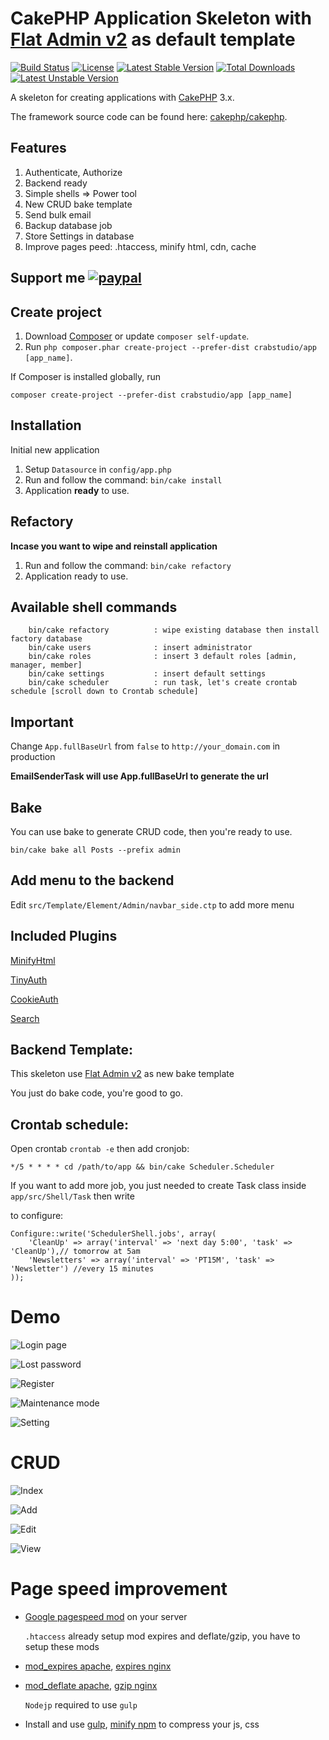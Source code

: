 # CakePHP Application Skeleton with [Flat Admin v2](https://github.com/tui2tone/flat-admin-bootstrap-templates) as default template

[![Build Status](https://travis-ci.org/crabstudio/app.svg?branch=master)](https://travis-ci.org/crabstudio/app) [![License](https://img.shields.io/packagist/l/cakephp/app.svg?style=flat-square)](https://packagist.org/packages/cakephp/app) [![Latest Stable Version](https://poser.pugx.org/crabstudio/app/v/stable)](https://packagist.org/packages/crabstudio/app) [![Total Downloads](https://poser.pugx.org/crabstudio/app/downloads)](https://packagist.org/packages/crabstudio/app) [![Latest Unstable Version](https://poser.pugx.org/crabstudio/app/v/unstable)](https://packagist.org/packages/crabstudio/app)

A skeleton for creating applications with [CakePHP](http://cakephp.org) 3.x.

The framework source code can be found here: [cakephp/cakephp](https://github.com/cakephp/cakephp).

## Features

1. Authenticate, Authorize
2. Backend ready
3. Simple shells => Power tool
4. New CRUD bake template
5. Send bulk email
6. Backup database job
7. Store Settings in database
8. Improve pages peed: .htaccess, minify html, cdn, cache

## Support me [![paypal](https://img.shields.io/badge/Donate-PayPal-green.svg)](https://www.paypal.com/cgi-bin/webscr?cmd=_donations&business=anhtuank7c%40hotmail%2ecom&lc=US&item_name=Crabstudio%20CakePHP%203%20%2d%20FlatAdmin%20Skeleton&item_number=crabstudio%2dcakephp%2dskeleton&no_note=0&currency_code=USD&bn=PP%2dDonationsBF%3abtn_donateCC_LG%2egif%3aNonHostedGuest)

## Create project

1. Download [Composer](http://getcomposer.org/doc/00-intro.md) or update `composer self-update`.
2. Run `php composer.phar create-project --prefer-dist crabstudio/app [app_name]`.

If Composer is installed globally, run

```
composer create-project --prefer-dist crabstudio/app [app_name]
```

## Installation

Initial new application

1. Setup `Datasource` in `config/app.php`
2. Run and follow the command: `bin/cake install`
3. Application **ready** to use.

## Refactory

**Incase you want to wipe and reinstall application**

1. Run and follow the command: `bin/cake refactory`
2. Application ready to use.

## Available shell commands

```
	bin/cake refactory			: wipe existing database then install factory database
	bin/cake users				: insert administrator
	bin/cake roles				: insert 3 default roles [admin, manager, member]
	bin/cake settings			: insert default settings
	bin/cake scheduler 			: run task, let's create crontab schedule [scroll down to Crontab schedule]
```

## Important

Change `App.fullBaseUrl` from `false` to `http://your_domain.com` in production

**EmailSenderTask will use App.fullBaseUrl to generate the url**

## Bake

You can use bake to generate CRUD code, then you're ready to use.

```
bin/cake bake all Posts --prefix admin
```

## Add menu to the backend

Edit `src/Template/Element/Admin/navbar_side.ctp` to add more menu

## Included Plugins

[MinifyHtml](https://github.com/WyriHaximus/MinifyHtml)

[TinyAuth](https://github.com//dereuromark/cakephp-tinyauth)

[CookieAuth](https://github.com/Xety/Cake3-CookieAuth)

[Search](https://github.com/friendsofcake/search)

## Backend Template:

This skeleton use [Flat Admin v2](https://github.com/tui2tone/flat-admin-bootstrap-templates) as new bake template

You just do bake code, you're good to go.

## Crontab schedule:

Open crontab `crontab -e` then add cronjob:

```
*/5 * * * * cd /path/to/app && bin/cake Scheduler.Scheduler
```

If you want to add more job, you just needed to create Task class inside `app/src/Shell/Task` then write

to configure:

```
Configure::write('SchedulerShell.jobs', array(
    'CleanUp' => array('interval' => 'next day 5:00', 'task' => 'CleanUp'),// tomorrow at 5am
    'Newsletters' => array('interval' => 'PT15M', 'task' => 'Newsletter') //every 15 minutes
));
```

# Demo

![Login page](http://image.prntscr.com/image/1e676ca9184e4af78f1cae85b8b294e5.png)

![Lost password](http://image.prntscr.com/image/4b7027688ba346d792c3dc3c64144a7d.png)

![Register](http://image.prntscr.com/image/1f0b3c15b82a4cd78b1bf9119734e794.png)

![Maintenance mode](http://image.prntscr.com/image/a43e3a8973ca4febaa2543981fb0c978.png)

![Setting](http://image.prntscr.com/image/8de8335416624955ba9379511e010ed7.png)

# CRUD

![Index](http://image.prntscr.com/image/3db718250128448a8a35737b26eb8ddb.png)

![Add](http://image.prntscr.com/image/6d35fdbc998e431b8e8054aedb253bb8.png)

![Edit](http://image.prntscr.com/image/46a6870ee9dc4804b081dc9a232d268c.png)

![View](http://image.prntscr.com/image/8e820a4daf244d7f99b77d0a7b23e4e1.png)

# Page speed improvement

- [Google pagespeed mod](https://developers.google.com/speed/pagespeed/module/) on your server

	`.htaccess` already setup mod expires and deflate/gzip, you have to setup these mods

- [mod_expires apache](http://httpd.apache.org/docs/current/mod/mod_expires.html), [expires nginx](https://gist.github.com/anhtuank7c/fa03b1dae5bc71a246af)

- [mod_deflate apache](http://httpd.apache.org/docs/current/mod/mod_deflate.html), [gzip nginx](http://aspyct.org/blog/2012/08/20/setting-up-http-cache-and-gzip-with-nginx/)

	`Nodejp` required to use `gulp`

- Install and use [gulp](http://gulpjs.com/), [minify npm](https://github.com/srod/node-minify) to compress your js, css
